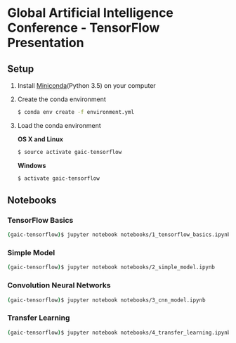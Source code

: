 # Global Artificial Intelligence Conference - TensorFlow Presentation
## Setup
1. Install [Miniconda](http://conda.pydata.org/miniconda.html)(Python 3.5) on your computer
2. Create the conda environment

   ```sh
   $ conda env create -f environment.yml
   ```
3. Load the conda environment

   **OS X and Linux**
   ```sh
   $ source activate gaic-tensorflow
   ```
   **Windows**
   ```sh
   $ activate gaic-tensorflow
   ```

## Notebooks
### TensorFlow Basics
```sh
(gaic-tensorflow)$ jupyter notebook notebooks/1_tensorflow_basics.ipynb
```
### Simple Model
```sh
(gaic-tensorflow)$ jupyter notebook notebooks/2_simple_model.ipynb
```
### Convolution Neural Networks
```sh
(gaic-tensorflow)$ jupyter notebook notebooks/3_cnn_model.ipynb
```
### Transfer Learning
```sh
(gaic-tensorflow)$ jupyter notebook notebooks/4_transfer_learning.ipynb
```
